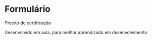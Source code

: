 # Formulário

 Projeto de certificação
 
 Desenvolvido em aula, para melhor aprendizado em desenvolvimento 
